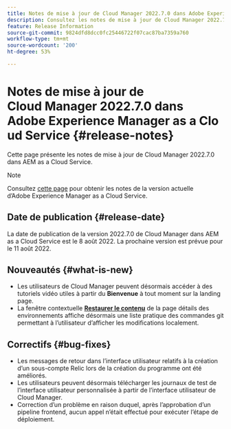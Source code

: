 ```yaml
---
title: Notes de mise à jour de Cloud Manager 2022.7.0 dans Adobe Experience Manager as a Cloud Service
description: Consultez les notes de mise à jour de Cloud Manager 2022.7.0 dans AEM as a Cloud Service.
feature: Release Information
source-git-commit: 9824dfd8dcc0fc25446722f07cac87ba7359a760
workflow-type: tm+mt
source-wordcount: '200'
ht-degree: 53%

---
```



# Notes de mise à jour de Cloud Manager 2022.7.0 dans Adobe Experience Manager as a Cloud Service {#release-notes}

Cette page présente les notes de mise à jour de Cloud Manager 2022.7.0 dans AEM as a Cloud Service.

>[!NOTE]
>
>Consultez [cette page](/help/release-notes/release-notes-cloud/release-notes-current.md) pour obtenir les notes de la version actuelle d’Adobe Experience Manager as a Cloud Service.

## Date de publication {#release-date}

La date de publication de la version 2022.7.0 de Cloud Manager dans AEM as a Cloud Service est le 8 août 2022. La prochaine version est prévue pour le 11 août 2022.

## Nouveautés {#what-is-new}

* Les utilisateurs de Cloud Manager peuvent désormais accéder à des tutoriels vidéo utiles à partir du **Bienvenue** à tout moment sur la landing page.
* La fenêtre contextuelle **[Restaurer le contenu](/help/operations/backup.md)** de la page détails des environnements affiche désormais une liste pratique des commandes git permettant à l’utilisateur d’afficher les modifications localement.

## Correctifs {#bug-fixes}

* Les messages de retour dans l’interface utilisateur relatifs à la création d’un sous-compte Relic lors de la création du programme ont été améliorés.
* Les utilisateurs peuvent désormais télécharger les journaux de test de l’interface utilisateur personnalisée à partir de l’interface utilisateur de Cloud Manager.
* Correction d’un problème en raison duquel, après l’approbation d’un pipeline frontend, aucun appel n’était effectué pour exécuter l’étape de déploiement.
